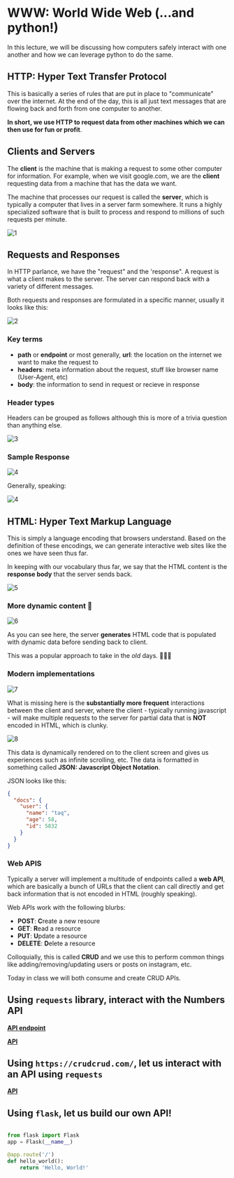 # WWW: World Wide Web (...and python!)

In this lecture, we will be discussing how computers safely interact with one another and how we can leverage python to do the same.

## HTTP: Hyper Text Transfer Protocol

This is basically a series of rules that are put in place to "communicate" over the internet. At the end of the day, this is all just text messages that are flowing back and forth from one computer to another.

**In short, we use HTTP to request data from other machines which we can then use for fun or profit**.

## Clients and Servers

The **client** is the machine that is making a request to some other computer for information. For example, when we visit google.com, we are the **client** requesting data from a machine that has the data we want.

The machine that processes our request is called the **server**, which is typically a computer that lives in a server farm somewhere. It runs a highly specialized software that is built to process and respond to millions of such requests per minute.

![1](https://dzone.com/storage/temp/3794445-dig-2.png)

## Requests and Responses

In HTTP parlance, we have the "request" and the 'response". A request is what a client makes to the server. The server can respond back with a variety of different messages.

Both requests and responses are formulated in a specific manner, usually it looks like this:

![2](https://dpsvdv74uwwos.cloudfront.net/statics/img/drive/70so2pl_1isfech3j3uy0iow_upjs5twpwu.jpeg)

### Key terms

* **path** or **endpoint** or most generally, **url**: the location on the internet we want to make the request to
* **headers**: meta information about the request, stuff like browser name (User-Agent, etc)
* **body**: the information to send in request or recieve in response

### Header types

Headers can be grouped as follows although this is more of a trivia question than anything else.

![3](https://mdn.mozillademos.org/files/13821/HTTP_Request_Headers2.png)

### Sample Response

![4](https://1.bp.blogspot.com/-TaY2IVbMnlc/V6m0B9LUMRI/AAAAAAAAAgc/2bqzdMOVkcgwG9fG-5uDIJ7VmMLW1EJ9gCEw/s1600/http_response.png)

Generally, speaking:

![4](https://s3.amazonaws.com/cdn.freshdesk.com/data/helpdesk/attachments/production/1046558602/original/requestpacket-body.jpg?1477975936)

## HTML: Hyper Text Markup Language

This is simply a language encoding that browsers understand. Based on the definition of these encodings, we can generate interactive web sites like the ones we have seen thus far.

In keeping with our vocabulary thus far, we say that the HTML content is the **response body** that the server sends back.

![5](http://fhoerni.free.fr/comp/web_server_html.png)

### More dynamic content 🦖

![6](http://fhoerni.free.fr/comp/web_server_php.png)

As you can see here, the server **generates** HTML code that is populated with dynamic data before sending back to client.

This was a popular approach to take in the _old_ days. 🦖🦖🦖

### Modern implementations

![7](http://fhoerni.free.fr/comp/web_server_javascript.png)

What is missing here is the **substantially more frequent** interactions between the client and server, where the client - typically running javascript - will make multiple requests to the server for partial data that is **NOT** encoded in HTML, which is clunky.

![8](https://makoserver.net/blogmedia/Windows-Live-Writer/0088fc15aa6a_11190/browser-server-com_thumb_2.png)

This data is dynamically rendered on to the client screen and gives us experiences such as infinite scrolling, etc. The data is formatted in something called **JSON: Javascript Object Notation**.

JSON looks like this:

```json
{
  "docs": {
    "user": {
      "name": "taq",
      "age": 58,
      "id": 5832
    }
  }
}
```

### Web APIS

Typically a server will implement a multitude of endpoints called a **web API**, which are basically a bunch of URLs that the client can call directly and get back information that is not encoded in HTML (roughly speaking). 

Web APIs work with the following blurbs: 

* **POST**: **C**reate a new resoure
* **GET**:  **R**ead a resource
* **PUT**:  **U**pdate a resource
* **DELETE**: **D**elete a resource

Colloquially, this is called **CRUD** and we use this to perform common things like adding/removing/updating users or posts on instagram, etc.

Today in class we will both consume and create CRUD APIs.

## Using `requests` library, interact with the Numbers API

[**API endpoint**](http://numbersapi.com/42/math?json)

**[API](http://numbersapi.com/#42)**

## Using `https://crudcrud.com/`, let us interact with an API using `requests`

**[API](https://crudcrud.com/)**

## Using `flask`, let us build our own API!

```python

from flask import Flask
app = Flask(__name__)

@app.route('/')
def hello_world():
    return 'Hello, World!'
```

